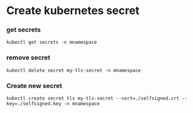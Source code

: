 # Create kubernetes secret

### get secrets
```
kubectl get secrets -n mnamespace
```

### remove secret
```
kubectl delete secret my-tls-secret -n mnamespace
```


### Create new secret
```
kubectl create secret tls my-tls-secret --cert=./selfsigned.crt --key=./selfsigned.key -n mnamespace
```
